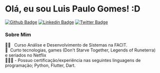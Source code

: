 # Olá, eu sou Luis Paulo Gomes! :D

[![Github Badge](https://img.shields.io/badge/-Github-000?style=flat-square&logo=Github&logoColor=white&link=https://github.com/fagnerpsantos)](https://github.com/luispaulog)
[![Linkedin Badge](https://img.shields.io/badge/-LinkedIn-blue?style=flat-square&logo=Linkedin&logoColor=white&link=https://www.linkedin.com/in/luispaulogomes/)](https://www.linkedin.com/in/luispaulogomes/)
[![Twitter Badge](https://img.shields.io/badge/-Twitter-1ca0f1?style=flat-square&labelColor=1ca0f1&logo=twitter&logoColor=white&link=https://twitter.com/LPGomes_Oficial)](https://twitter.com/LPGomes_Oficial)

### Sobre Mim
👨‍🎓 &nbsp; Curso Análise e Desenvolvimento de Sistemas na FACIT. 
<br/> 💬  &nbsp;Curto tecnologias, games (Don't Starve Together, Legends of Runeterra) e seriados no Netflix
<br/> 👨🏼‍🏫 - Possuo certificação/experiência nas seguintes linguagens de programação; Python, Flutter, Dart.
